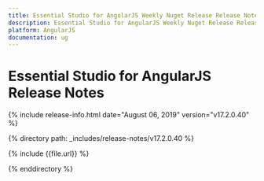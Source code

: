 ```yaml
---
title: Essential Studio for AngularJS Weekly Nuget Release Release Notes  
description: Essential Studio for AngularJS Weekly Nuget Release Release Notes  
platform: AngularJS
documentation: ug
---
```


# Essential Studio for AngularJS  Release Notes  

{% include release-info.html date="August 06, 2019"  version="v17.2.0.40" %} 


{% directory path: _includes/release-notes/v17.2.0.40 %}

{% include {{file.url}} %}

{% enddirectory %}